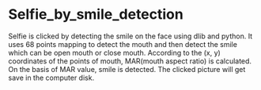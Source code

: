 # Selfie_by_smile_detection
Selfie is clicked by detecting the smile on the face using dlib and python.
It uses 68 points mapping to detect the mouth and then detect the smile which can be open mouth or close mouth.
According to the (x, y) coordinates of the points of mouth, MAR(mouth aspect ratio) is calculated.
On the basis of MAR value, smile is detected.
The clicked picture will get save in the computer disk.
